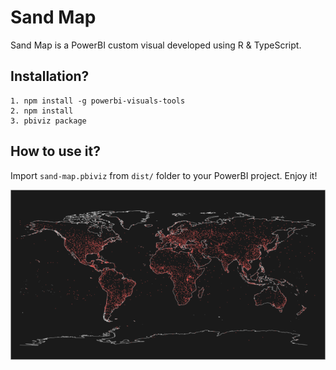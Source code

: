 # Sand Map

Sand Map is a PowerBI custom visual developed using R & TypeScript.

## Installation?

```
1. npm install -g powerbi-visuals-tools
2. npm install
3. pbiviz package
```

## How to use it?

Import ```sand-map.pbiviz``` from ```dist/``` folder to your PowerBI project. Enjoy it!

![alt text](assets/sand-map-example.png)